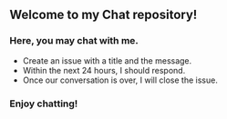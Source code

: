 ## Welcome to my Chat repository! 
### Here, you may chat with me.
* Create an issue with a title and the message.
* Within the next 24 hours, I should respond.
* Once our conversation is over, I will close the issue.

### Enjoy chatting!
